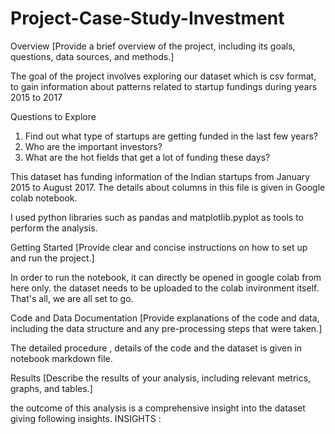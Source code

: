 # Project-Case-Study-Investment
Overview
[Provide a brief overview of the project, including its goals, questions, data sources, and methods.]

The goal of the project involves exploring our dataset which is csv format, to gain information about patterns related to startup fundings during years 2015 to 2017

Questions to Explore
1. Find out what type of startups are getting funded in the last few years?
2. Who are the important investors?
3. What are the hot fields that get a lot of funding these days?
   
This dataset has funding information of the Indian startups from January 2015 to August 2017. The details about columns in this file is given in Google colab notebook.

I used python libraries such as pandas and matplotlib.pyplot as tools to perform the analysis.

Getting Started
[Provide clear and concise instructions on how to set up and run the project.]

In order to run the notebook, it can directly be opened in google colab from here only. the dataset needs to be uploaded to the colab invironment itself. That's all, we are all set to go.

Code and Data Documentation
[Provide explanations of the code and data, including the data structure and any pre-processing steps that were taken.]

The detailed procedure , details of the code and the dataset is given in notebook markdown file.

Results
[Describe the results of your analysis, including relevant metrics, graphs, and tables.]

the outcome of this analysis is a comprehensive insight into the dataset giving following insights.
INSIGHTS :
